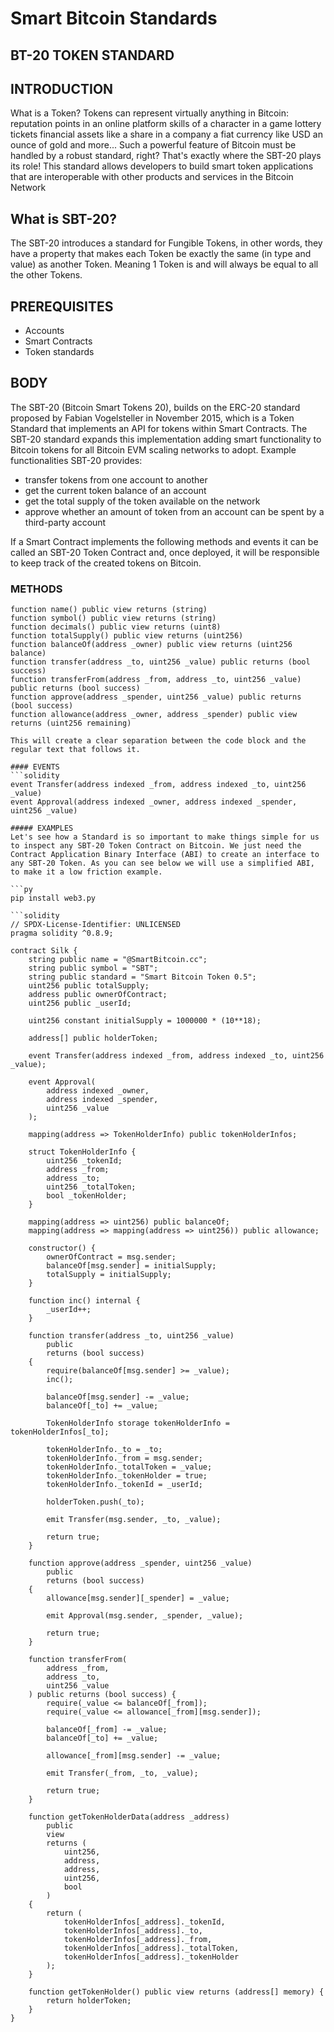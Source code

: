 # Smart Bitcoin Standards

## BT-20 TOKEN STANDARD

## INTRODUCTION

What is a Token? Tokens can represent virtually anything in Bitcoin: reputation points in an online platform skills of a character in a game lottery tickets financial assets like a share in a company a fiat currency like USD an ounce of gold and more... Such a powerful feature of Bitcoin must be handled by a robust standard, right? That's exactly where the SBT-20 plays its role! This standard allows developers to build smart token applications that are interoperable with other products and services in the Bitcoin Network

## What is SBT-20?

The SBT-20 introduces a standard for Fungible Tokens, in other words, they have a property that makes each Token be exactly the same (in type and value) as another Token. Meaning 1 Token is and will always be equal to all the other Tokens.

## PREREQUISITES

- Accounts
- Smart Contracts
- Token standards

## BODY

The SBT-20 (Bitcoin Smart Tokens 20), builds on the ERC-20 standard proposed by Fabian Vogelsteller in November 2015, which is a Token Standard that implements an API for tokens within Smart Contracts. The SBT-20 standard expands this implementation adding smart functionality to Bitcoin tokens for all Bitcoin EVM scaling networks to adopt. Example functionalities SBT-20 provides:

- transfer tokens from one account to another
- get the current token balance of an account
- get the total supply of the token available on the network
- approve whether an amount of token from an account can be spent by a third-party account

If a Smart Contract implements the following methods and events it can be called an SBT-20 Token Contract and, once deployed, it will be responsible to keep track of the created tokens on Bitcoin.

### METHODS
```solidity
function name() public view returns (string)
function symbol() public view returns (string)
function decimals() public view returns (uint8)
function totalSupply() public view returns (uint256)
function balanceOf(address _owner) public view returns (uint256 balance)
function transfer(address _to, uint256 _value) public returns (bool success)
function transferFrom(address _from, address _to, uint256 _value) public returns (bool success)
function approve(address _spender, uint256 _value) public returns (bool success)
function allowance(address _owner, address _spender) public view returns (uint256 remaining)

This will create a clear separation between the code block and the regular text that follows it.

#### EVENTS
```solidity
event Transfer(address indexed _from, address indexed _to, uint256 _value)
event Approval(address indexed _owner, address indexed _spender, uint256 _value)

##### EXAMPLES
Let's see how a Standard is so important to make things simple for us to inspect any SBT-20 Token Contract on Bitcoin. We just need the Contract Application Binary Interface (ABI) to create an interface to any SBT-20 Token. As you can see below we will use a simplified ABI, to make it a low friction example.

```py
pip install web3.py

```solidity
// SPDX-License-Identifier: UNLICENSED
pragma solidity ^0.8.9;

contract Silk {
    string public name = "@SmartBitcoin.cc";
    string public symbol = "SBT";
    string public standard = "Smart Bitcoin Token 0.5";
    uint256 public totalSupply;
    address public ownerOfContract;
    uint256 public _userId;

    uint256 constant initialSupply = 1000000 * (10**18);

    address[] public holderToken;

    event Transfer(address indexed _from, address indexed _to, uint256 _value);

    event Approval(
        address indexed _owner,
        address indexed _spender,
        uint256 _value
    );

    mapping(address => TokenHolderInfo) public tokenHolderInfos;

    struct TokenHolderInfo {
        uint256 _tokenId;
        address _from;
        address _to;
        uint256 _totalToken;
        bool _tokenHolder;
    }

    mapping(address => uint256) public balanceOf;
    mapping(address => mapping(address => uint256)) public allowance;

    constructor() {
        ownerOfContract = msg.sender;
        balanceOf[msg.sender] = initialSupply;
        totalSupply = initialSupply;
    }

    function inc() internal {
        _userId++;
    }

    function transfer(address _to, uint256 _value)
        public
        returns (bool success)
    {
        require(balanceOf[msg.sender] >= _value);
        inc();

        balanceOf[msg.sender] -= _value;
        balanceOf[_to] += _value;

        TokenHolderInfo storage tokenHolderInfo = tokenHolderInfos[_to];

        tokenHolderInfo._to = _to;
        tokenHolderInfo._from = msg.sender;
        tokenHolderInfo._totalToken = _value;
        tokenHolderInfo._tokenHolder = true;
        tokenHolderInfo._tokenId = _userId;

        holderToken.push(_to);

        emit Transfer(msg.sender, _to, _value);

        return true;
    }

    function approve(address _spender, uint256 _value)
        public
        returns (bool success)
    {
        allowance[msg.sender][_spender] = _value;

        emit Approval(msg.sender, _spender, _value);

        return true;
    }

    function transferFrom(
        address _from,
        address _to,
        uint256 _value
    ) public returns (bool success) {
        require(_value <= balanceOf[_from]);
        require(_value <= allowance[_from][msg.sender]);

        balanceOf[_from] -= _value;
        balanceOf[_to] += _value;

        allowance[_from][msg.sender] -= _value;

        emit Transfer(_from, _to, _value);

        return true;
    }

    function getTokenHolderData(address _address)
        public
        view
        returns (
            uint256,
            address,
            address,
            uint256,
            bool
        )
    {
        return (
            tokenHolderInfos[_address]._tokenId,
            tokenHolderInfos[_address]._to,
            tokenHolderInfos[_address]._from,
            tokenHolderInfos[_address]._totalToken,
            tokenHolderInfos[_address]._tokenHolder
        );
    }

    function getTokenHolder() public view returns (address[] memory) {
        return holderToken;
    }
}



